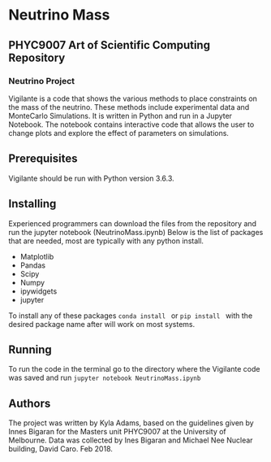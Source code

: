 # Neutrino Mass
## PHYC9007 Art of Scientific Computing Repository
### Neutrino Project

Vigilante is a code that shows the various methods to place constraints on the mass of the neutrino. These methods include experimental data and MonteCarlo Simulations.
It is written in Python and run in a Jupyter Notebook. 
The notebook contains interactive code that allows the user to change plots and explore the effect of parameters on simulations. 

## Prerequisites

Vigilante should be run with Python version 3.6.3.

## Installing

Experienced programmers can download the files from the repository and run the jupyter notebook (NeutrinoMass.ipynb)
Below is the list of packages that are needed, most are typically with any python install.

* Matplotlib
* Pandas
* Scipy
* Numpy
* ipywidgets
* jupyter

To install any of these packages ```conda install ``` or ```pip install ``` with the desired package name after will work on most systems.

## Running

To run the code in the terminal go to the directory where the Vigilante code was saved and run ```jupyter notebook NeutrinoMass.ipynb```

## Authors
The project was written by Kyla Adams, based on the guidelines given by Innes Bigaran for the Masters unit PHYC9007 at the University of Melbourne.
Data was collected by Ines Bigaran and Michael Nee
Nuclear building, David Caro. Feb 2018. 
